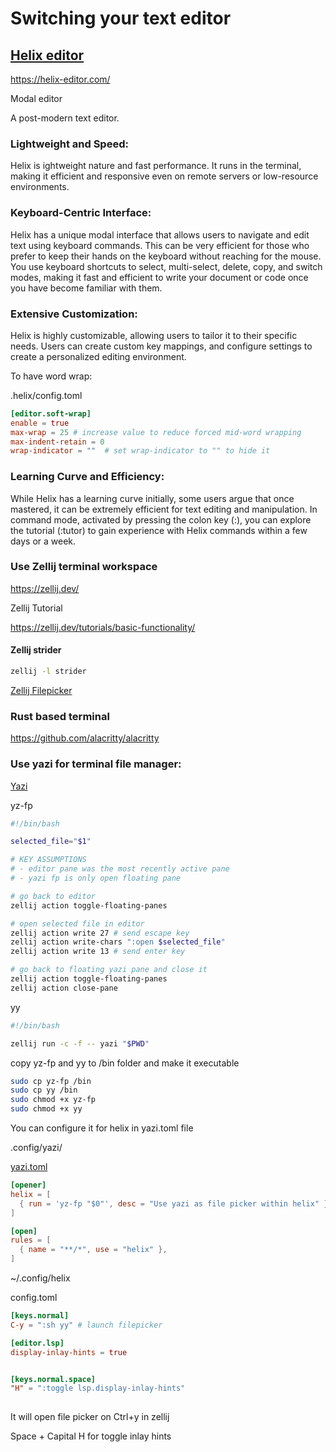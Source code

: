 # Switching your text editor

## [Helix editor](https://helix-editor.com/)

<https://helix-editor.com/>

Modal editor

A post-modern text editor.

### Lightweight and Speed:
Helix is ightweight nature and fast performance. It runs in the terminal, making it efficient and responsive even on remote servers or low-resource environments.

### Keyboard-Centric Interface:
Helix  has a unique modal interface that allows users to navigate and edit text using keyboard commands. This can be very efficient for those who prefer to keep their hands on the keyboard without reaching for the mouse.
You use keyboard shortcuts to select, multi-select, delete, copy, and switch modes, making it fast and efficient to write your document or code once you have become familiar with them.

### Extensive Customization:
Helix is highly customizable, allowing users to tailor it to their specific needs. Users can create custom key mappings, and configure settings to create a personalized editing environment.

To have word wrap:

.helix/config.toml

```toml
[editor.soft-wrap]
enable = true
max-wrap = 25 # increase value to reduce forced mid-word wrapping
max-indent-retain = 0
wrap-indicator = ""  # set wrap-indicator to "" to hide it
```

### Learning Curve and Efficiency:
While Helix has a learning curve initially, some users argue that once mastered, it can be extremely efficient for text editing and manipulation. In command mode, activated by pressing the colon key (:), you can explore the tutorial (:tutor) to gain experience with Helix commands within a few days or a week.


### Use Zellij terminal workspace

<https://zellij.dev/>

Zellij Tutorial

<https://zellij.dev/tutorials/basic-functionality/>

#### Zellij strider

```bash
zellij -l strider
```
[Zellij Filepicker](https://zellij.dev/tutorials/filepicker/)

### Rust based terminal

<https://github.com/alacritty/alacritty>

### Use yazi for terminal file manager: 
 
[Yazi](https://github.com/sxyazi/yazi)

yz-fp

```bash
#!/bin/bash

selected_file="$1"

# KEY ASSUMPTIONS
# - editor pane was the most recently active pane
# - yazi fp is only open floating pane

# go back to editor
zellij action toggle-floating-panes

# open selected file in editor
zellij action write 27 # send escape key
zellij action write-chars ":open $selected_file"
zellij action write 13 # send enter key

# go back to floating yazi pane and close it
zellij action toggle-floating-panes
zellij action close-pane
```


yy

```bash
#!/bin/bash

zellij run -c -f -- yazi "$PWD"	
```

copy yz-fp and yy to /bin folder and make it executable

```bash
sudo cp yz-fp /bin
sudo cp yy /bin
sudo chmod +x yz-fp
sudo chmod +x yy
```


You can configure it for helix in yazi.toml file

.config/yazi/

[yazi.toml](https://yazi-rs.github.io/docs/configuration/overview)
```toml
[opener]
helix = [
  { run = 'yz-fp "$0"', desc = "Use yazi as file picker within helix" },
]

[open]
rules = [
  { name = "**/*", use = "helix" },
]
```

~/.config/helix

config.toml

```toml
[keys.normal]
C-y = ":sh yy" # launch filepicker

[editor.lsp]
display-inlay-hints = true


[keys.normal.space]
"H" = ":toggle lsp.display-inlay-hints"
 
```

It will open file picker on Ctrl+y in zellij

Space + Capital H for toggle inlay hints

